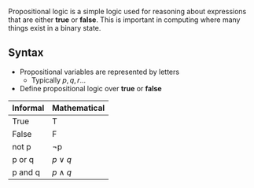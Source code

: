 Propositional logic is a simple logic used for reasoning about expressions that are either **true** or **false**. This is important in computing where many things exist in a binary state.

## Syntax
- Propositional variables are represented by letters
	- Typically $p, q, r...$
- Define propositional logic over **true** or **false**

| Informal | Mathematical |
| -------- | ------------ |
| True     | T            |
| False    | F            |
| not p    | ¬p           |
| p or q   | $p\lor q$    |
| p and q  | $p \land q$  |
